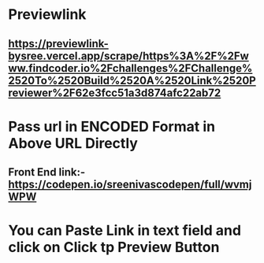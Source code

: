 # Previewlink

## https://previewlink-bysree.vercel.app/scrape/https%3A%2F%2Fwww.findcoder.io%2Fchallenges%2FChallenge%2520To%2520Build%2520A%2520Link%2520Previewer%2F62e3fcc51a3d874afc22ab72

# Pass url in ENCODED Format in Above URL Directly


## Front End link:- https://codepen.io/sreenivascodepen/full/wvmjWPW

# You can Paste Link in text field and click on Click tp Preview Button
